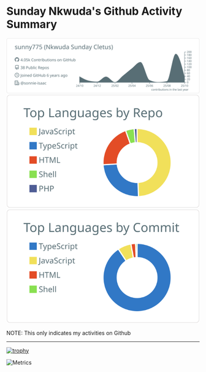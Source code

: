 # Sunday Nkwuda's Github Activity Summary

<div  align="center">
  <img src="https://raw.githubusercontent.com/sunny775/sunny775/main/profile-summary-card-output/default/0-profile-details.svg" alt="github stats"></br>
  <img src="https://raw.githubusercontent.com/sunny775/sunny775/main/profile-summary-card-output/default/1-repos-per-language.svg">
  <img src="https://raw.githubusercontent.com/sunny775/sunny775/main/profile-summary-card-output/default/2-most-commit-language.svg"></br></div>

NOTE: This only indicates my activities on Github

---

[![trophy](https://github-profile-trophy.vercel.app/?username=sunny775)](https://github.com/ryo-ma/github-profile-trophy)

![Metrics](https://metrics.lecoq.io/sunny775?template=classic&base=header%2C%20activity%2C%20community%2C%20repositories%2C%20metadata&base.indepth=false&base.hireable=false&base.skip=false&config.timezone=Africa%2FLagos)
